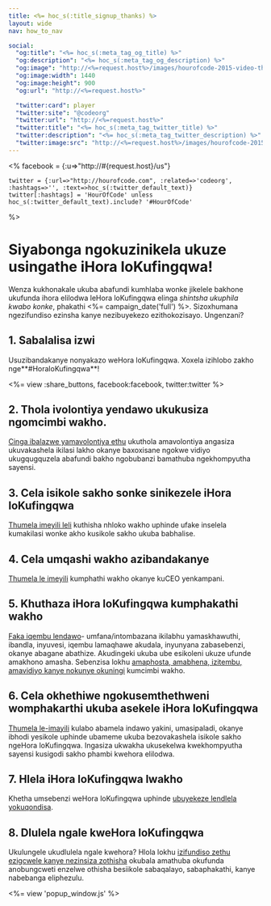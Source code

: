 ```yaml
---
title: <%= hoc_s(:title_signup_thanks) %>
layout: wide
nav: how_to_nav

social:
  "og:title": "<%= hoc_s(:meta_tag_og_title) %>"
  "og:description": "<%= hoc_s(:meta_tag_og_description) %>"
  "og:image": "http://<%=request.host%>/images/hourofcode-2015-video-thumbnail.png"
  "og:image:width": 1440
  "og:image:height": 900
  "og:url": "http://<%=request.host%>"

  "twitter:card": player
  "twitter:site": "@codeorg"
  "twitter:url": "http://<%=request.host%>"
  "twitter:title": "<%= hoc_s(:meta_tag_twitter_title) %>"
  "twitter:description": "<%= hoc_s(:meta_tag_twitter_description) %>"
  "twitter:image:src": "http://<%=request.host%>/images/hourofcode-2015-video-thumbnail.png"
---
```


<%
    facebook = {:u=>"http://#{request.host}/us"}

    twitter = {:url=>"http://hourofcode.com", :related=>'codeorg', :hashtags=>'', :text=>hoc_s(:twitter_default_text)}
    twitter[:hashtags] = 'HourOfCode' unless hoc_s(:twitter_default_text).include? '#HourOfCode'
%>

# Siyabonga ngokuzinikela ukuze usingathe iHora loKufingqwa!

Wenza kukhonakale ukuba abafundi kumhlaba wonke jikelele bakhone ukufunda ihora elilodwa leHora loKufingqwa elinga *shintsha ukuphila kwabo konke*, phakathi <%= campaign_date('full') %>. Sizoxhumana ngezifundiso ezinsha kanye nezibuyekezo ezithokozisayo. Ungenzani?

## 1. Sabalalisa izwi

Usuzibandakanye nonyakazo weHora loKufingqwa. Xoxela izihlobo zakho nge**#HoraloKufingqwa**!

<%= view :share_buttons, facebook:facebook, twitter:twitter %>

## 2. Thola ivolontiya yendawo ukukusiza ngomcimbi wakho.

[ Cinga ibalazwe yamavolontiya ethu](<%= resolve_url('https://code.org/volunteer/local') %>) ukuthola amavolontiya angasiza ukuvakashela ikilasi lakho okanye baxoxisane ngokwe vidiyo ukugqugquzela abafundi bakho ngobubanzi bamathuba ngekhompyutha sayensi.

## 3. Cela isikole sakho sonke sinikezele iHora loKufingqwa

[Thumela imeyili leli](<%= resolve_url('/promote/resources#sample-emails') %>) kuthisha nhloko wakho uphinde ufake inselela kumakilasi wonke akho kusikole sakho ukuba babhalise.

## 4. Cela umqashi wakho azibandakanye

[Thumela le imeyili](<%= resolve_url('/promote/resources#sample-emails') %>) kumphathi wakho okanye kuCEO yenkampani.

## 5. Khuthaza iHora loKufingqwa kumphakathi wakho

[Faka iqembu lendawo](<%= resolve_url('/promote/resources#sample-emails') %>)- umfana/intombazana ikilabhu yamaskhawuthi, ibandla, inyuvesi, iqembu lamaqhawe akudala, inyunyana zabasebenzi, okanye abagane abathize. Akudingeki ukuba ube esikoleni ukuze ufunde amakhono amasha. Sebenzisa lokhu [amaphosta, amabhena, izitembu, amavidiyo kanye nokunye okuningi](<%= resolve_url('/promote/resources') %>) kumcimbi wakho.

## 6. Cela okhethiwe ngokusemthethweni womphakarthi ukuba asekele iHora loKufingqwa

[Thumela le-imayili](<%= resolve_url('/promote/resources#sample-emails') %>) kulabo abamela indawo yakini, umasipaladi, okanye ibhodi yesikole uphinde ubameme ukuba bezovakashela isikole sakho ngeHora loKufingqwa. Ingasiza ukwakha ukusekelwa kwekhompyutha sayensi kusigodi sakho phambi kwehora elilodwa.

## 7. Hlela iHora loKufingqwa lwakho

Khetha umsebenzi weHora loKufingqwa uphinde [ubuyekeze lendlela yokuqondisa](<%= resolve_url('/how-to') %>).

## 8. Dlulela ngale kweHora loKufingqwa

Ukulungele ukudlulela ngale kwehora? Hlola lokhu [izifundiso zethu ezigcwele kanye nezinsiza zothisha](<%= resolve_url('https://code.org/teach')%>) okubala amathuba okufunda anobungcweti enzelwe othisha besiikole sabaqalayo, sabaphakathi, kanye nabebanga eliphezulu.

<%= view 'popup_window.js' %>